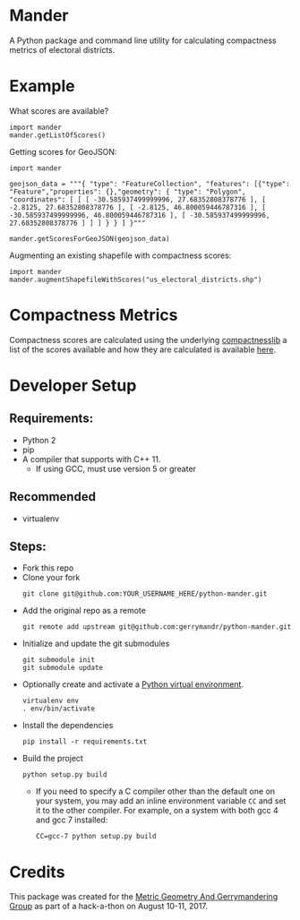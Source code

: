 Mander
======

A Python package and command line utility for calculating compactness metrics of
electoral districts.



Example
=======

What scores are available?

    import mander
    mander.getListOfScores()

Getting scores for GeoJSON:

    import mander

    geojson_data = """{ "type": "FeatureCollection", "features": [{"type": "Feature","properties": {},"geometry": { "type": "Polygon", "coordinates": [ [ [ -30.585937499999996, 27.68352808378776 ], [ -2.8125, 27.68352808378776 ], [ -2.8125, 46.800059446787316 ], [ -30.585937499999996, 46.800059446787316 ], [ -30.585937499999996, 27.68352808378776 ] ] ] } } ] }"""

    mander.getScoresForGeoJSON(geojson_data)

Augmenting an existing shapefile with compactness scores:

    import mander
    mander.augmentShapefileWithScores("us_electoral_districts.shp")



Compactness Metrics
===================

Compactness scores are calculated using the underlying
[compactnesslib](https://github.com/r-barnes/compactnesslib)
a list of the scores available and how they are calculated is available
[here](https://github.com/r-barnes/compactnesslib/blob/master/Scores.md).


# Developer Setup

## Requirements:

* Python 2
* pip
* A compiler that supports with C++ 11.
  * If using GCC, must use version 5 or greater

## Recommended
*  virtualenv

## Steps:

* Fork this repo
* Clone your fork
    ```
    git clone git@github.com:YOUR_USERNAME_HERE/python-mander.git
    ```
* Add the original repo as a remote
    ```
    git remote add upstream git@github.com:gerrymandr/python-mander.git
    ```
* Initialize and update the git submodules
    ```
    git submodule init
    git submodule update
    ```
* Optionally create and activate a [Python virtual environment](https://virtualenv.pypa.io/en/stable/).
    ```
    virtualenv env
    . env/bin/activate
    ```
* Install the dependencies
    ```
    pip install -r requirements.txt
    ```
* Build the project
    ```
    python setup.py build
    ```
  * If you need to specify a C compiler other than the default one on your system, you may add an inline environment variable `CC` and set it to the other compiler. For example, on a system with both gcc 4 and gcc 7 installed:
    ```
    CC=gcc-7 python setup.py build
    ```


Credits
=======

This package was created for the
[Metric Geometry And Gerrymandering Group](https://sites.tufts.edu/gerrymandr/)
as part of a hack-a-thon on August 10-11, 2017.
